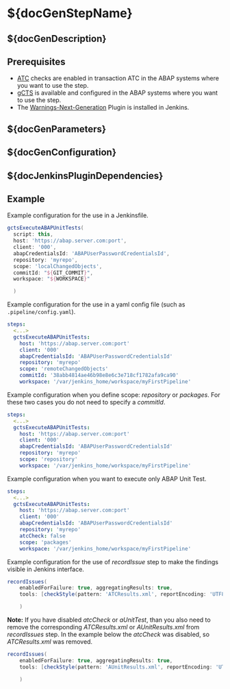 # ${docGenStepName}

## ${docGenDescription}

## Prerequisites

* [ATC](https://help.sap.com/viewer/c238d694b825421f940829321ffa326a/202110.000/en-US/4ec5711c6e391014adc9fffe4e204223.html) checks are enabled in transaction ATC in the ABAP systems where you want to use the step.
* [gCTS](https://help.sap.com/viewer/4a368c163b08418890a406d413933ba7/latest/en-US/26c9c6c5a89244cb9506c253d36c3fda.html) is available and configured in the ABAP systems where you want to use the step.
* The [Warnings-Next-Generation](https://plugins.jenkins.io/warnings-ng/) Plugin is installed in Jenkins.



## ${docGenParameters}

## ${docGenConfiguration}

## ${docJenkinsPluginDependencies}

## Example

Example configuration for the use in a Jenkinsfile.

```groovy
gctsExecuteABAPUnitTests(
  script: this,
  host: 'https://abap.server.com:port',
  client: '000',
  abapCredentialsId: 'ABAPUserPasswordCredentialsId',
  repository: 'myrepo',
  scope: 'localChangedObjects',
  commitId: "${GIT_COMMIT}",
  workspace: "${WORKSPACE}"

  )
```

Example configuration for the use in a yaml config file (such as `.pipeline/config.yaml`).

```yaml
steps:
  <...>
  gctsExecuteABAPUnitTests:
    host: 'https://abap.server.com:port'
    client: '000'
    abapCredentialsId: 'ABAPUserPasswordCredentialsId'
    repository: 'myrepo'
    scope: 'remoteChangedObjects'
    commitId: '38abb4814ae46b98e8e6c3e718cf1782afa9ca90'
    workspace: '/var/jenkins_home/workspace/myFirstPipeline'
```

Example configuration when you define scope: *repository* or *packages*. For these two cases you do not need to specify a *commitId*.

```yaml
steps:
  <...>
  gctsExecuteABAPUnitTests:
    host: 'https://abap.server.com:port'
    client: '000'
    abapCredentialsId: 'ABAPUserPasswordCredentialsId'
    repository: 'myrepo'
    scope: 'repository'
    workspace: '/var/jenkins_home/workspace/myFirstPipeline'
```

Example configuration when you want to execute only ABAP Unit Test.

```yaml
steps:
  <...>
  gctsExecuteABAPUnitTests:
    host: 'https://abap.server.com:port'
    client: '000'
    abapCredentialsId: 'ABAPUserPasswordCredentialsId'
    repository: 'myrepo'
    atcCheck: false
    scope: 'packages'
    workspace: '/var/jenkins_home/workspace/myFirstPipeline'
```

Example configuration for the use of *recordIssue* step to make the findings visible in Jenkins interface.

```groovy
recordIssues(
	enabledForFailure: true, aggregatingResults: true,
	tools: [checkStyle(pattern: 'ATCResults.xml', reportEncoding: 'UTF8'),checkStyle(pattern: 'AUnitResults.xml', reportEncoding: 'UTF8')]

	) 
```

**Note:** If you have disabled *atcCheck* or *aUnitTest*, than you also need to remove the corresponding *ATCResults.xml* or *AUnitResults.xml* from *recordIssues* step. In the example below the *atcCheck* was disabled, so *ATCResults.xml* was removed.

```groovy
recordIssues(
	enabledForFailure: true, aggregatingResults: true,
	tools: [checkStyle(pattern: 'AUnitResults.xml', reportEncoding: 'UTF8')]

	) 
```